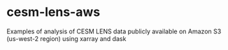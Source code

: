 # cesm-lens-aws
Examples of analysis of CESM LENS data publicly available on Amazon S3 (us-west-2 region) using xarray and dask
